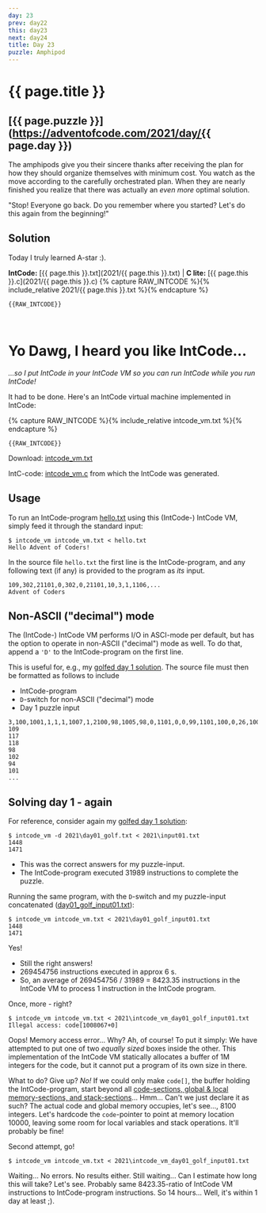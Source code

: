 ```yaml
---
day: 23
prev: day22
this: day23
next: day24
title: Day 23
puzzle: Amphipod
---
```

# {{ page.title }}

## [{{ page.puzzle }}](https://adventofcode.com/2021/day/{{ page.day }})

The amphipods give you their sincere thanks after receiving the plan for how they should organize themselves with minimum cost. You watch as the move according to the carefully orchestrated plan. When they are nearly finished you realize that there was actually an *even more* optimal solution.

"Stop! Everyone go back. Do you remember where you started? Let's do this again from the beginning!"

## Solution

Today I truly learned A-star :).

**IntCode:** [{{ page.this }}.txt](2021/{{ page.this }}.txt) &#124; **C lite:** [{{ page.this }}.c](2021/{{ page.this }}.c)
{% capture RAW_INTCODE %}{% include_relative 2021/{{ page.this }}.txt %}{% endcapture %}

```
{{RAW_INTCODE}}
```

&nbsp;

# Yo Dawg, I heard you like IntCode...

*...so I put IntCode in your IntCode VM so you can run IntCode while you run IntCode!*

It had to be done. Here's an IntCode virtual machine implemented in IntCode:

{% capture RAW_INTCODE %}{% include_relative intcode_vm.txt %}{% endcapture %}

```
{{RAW_INTCODE}}
```
Download: [intcode_vm.txt](intcode_vm.txt)

IntC-code: [intcode_vm.c](https://github.com/relativisticturtle/intcode-adventure-2021/blob/main/intcode_vm.c) from which the IntCode was generated.

## Usage

To run an IntCode-program [hello.txt](hello.txt) using this (IntCode-) IntCode VM, simply feed it through the standard input:

```
$ intcode_vm intcode_vm.txt < hello.txt
Hello Advent of Coders!
```

In the source file `hello.txt` the first line is the IntCode-program, and any following text (if any) is provided to the program as *its* input.

```
109,302,21101,0,302,0,21101,10,3,1,1106,...
Advent of Coders
```

## Non-ASCII ("decimal") mode
The (IntCode-) IntCode VM performs I/O in ASCI-mode per default, but has the option to operate in non-ASCII ("decimal") mode as well. To do that, append a `'D'` to the IntCode-program on the first line.

This is useful for, e.g., my [golfed day 1 solution](2021/day01_golf.txt). The source file must then be formatted as follows to include

- IntCode-program
- `D`-switch for non-ASCII ("decimal") mode
- Day 1 puzzle input

```
3,100,1001,1,1,1,1007,1,2100,98,1005,98,0,1101,0,0,99,1101,100,0,26,1001,26,1,27,7,0,0,98,1,99,98,99,1001,26,1,26,1007,27,2099,98,1005,98,21,4,99,107,1,23,98,1005,98,45,1101,3,0,23,1105,1,13,D
109
117
118
98
102
94
101
...
```

## Solving day 1 - again
For reference, consider again my [golfed day 1 solution](2021/day01_golf.txt):

```
$ intcode_vm -d 2021\day01_golf.txt < 2021\input01.txt
1448
1471
```

- This was the correct answers for my puzzle-input.
- The IntCode-program executed 31989 instructions to complete the puzzle.

Running the same program, with the `D`-switch and my puzzle-input concatenated ([day01_golf_input01.txt](2021/day01_golf_input01.txt)):

```
$ intcode_vm intcode_vm.txt < 2021\day01_golf_input01.txt
1448
1471
```

Yes!

- Still the right answers!
- 269454756 instructions executed in approx 6 s.
- So, an average of 269454756 / 31989 = 8423.35 instructions in the IntCode VM to process 1 instruction in the IntCode program.


Once, more - right? 

```
$ intcode_vm intcode_vm.txt < 2021\intcode_vm_day01_golf_input01.txt
Illegal access: code[1008067+0]
```

Oops! Memory access error... Why? Ah, of course! To put it simply: We have attempted to put one of two *equally sized* boxes inside the other. This implementation of the IntCode VM statically allocates a buffer of 1M integers for the code, but it cannot put a program of its own size in there.

What to do? Give up? *No!* If we could only make `code[]`, the buffer holding the IntCode-program, start beyond all [code-sections, global & local memory-sections, and stack-sections](day10.md)... Hmm... Can't we just declare it as such? The actual code and global memory occupies, let's see..., 8100 integers. Let's hardcode the `code`-pointer to point at memory location 10000, leaving some room for local variables and stack operations. It'll probably be fine!

Second attempt, go!

```
$ intcode_vm intcode_vm.txt < 2021\intcode_vm_day01_golf_input01.txt
```

Waiting... No errors. No results either. Still waiting... Can I estimate how long this will take? Let's see. Probably same 8423.35-ratio of IntCode VM instructions to IntCode-program instructions. So 14 hours... Well, it's within 1 day at least ;).